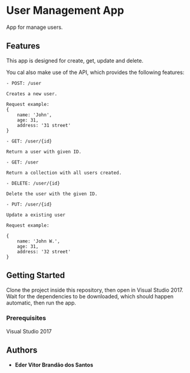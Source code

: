 ﻿# User Management App
App for manage users.
## Features

This app is designed for create, get, update and delete.

You cal also make use of the API, which provides the following features:

```
- POST: /user

Creates a new user.

Request example:
{
	name: 'John',
	age: 31,
	address: '31 street'
}
```

```
- GET: /user/{id}

Return a user with given ID.
```

```
- GET: /user

Return a collection with all users created.
```

```
- DELETE: /user/{id}

Delete the user with the given ID.
```

```
- PUT: /user/{id}

Update a existing user

Request example:

{
	name: 'John W.',
	age: 31,
	address: '32 street'
}
```

## Getting Started

Clone the project inside this repository, then open in Visual Studio 2017.
Wait for the dependencies to be downloaded, which should happen automatic, then run the app.

### Prerequisites

Visual Studio 2017

## Authors

* **Eder Vitor Brandão dos Santos**